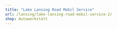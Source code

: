 ```yaml
---
title: "Lake Lansing Road Mobil Service"
url: /lansing/lake-lansing-road-mobil-service-2/
shop: Autowerkstatt
---
```

